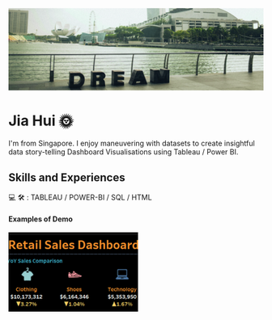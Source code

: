 ![Dashboard Visualization Creator](https://github.com/hueeylow/hueey_profile/blob/main/sg_landscape.jpg)

# Jia Hui 🌞
I'm from Singapore. I enjoy maneuvering with datasets to create insightful data story-telling Dashboard Visualisations using Tableau / Power BI. 

## Skills and Experiences
💻 🛠 : TABLEAU / POWER-BI / SQL / HTML

#### Examples of Demo
<a href="https://public.tableau.com/app/profile/cupcorn8676/viz/RetailDashboard_16928752762920/Dashboard1" target="_blank"><img src= "https://github.com/hueeylow/hueey_profile/blob/main/DB_snapshot_interactive.gif" width="256"/> </a>

